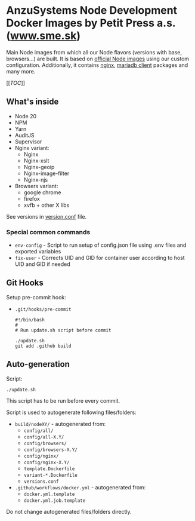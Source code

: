 AnzuSystems Node Development Docker Images by Petit Press a.s. (www.sme.sk)
=====

Main Node images from which all our Node flavors (versions with base, browsers...) are built. It is based on [official Node images](https://hub.docker.com/_/node) using our custom configuration.
Additionally, it contains [nginx](https://nginx.org/), [mariadb client](https://mariadb.com/downloads/) packages and many more.

[[_TOC_]]

## What's inside

- Node 20
- NPM
- Yarn
- AuditJS
- Supervisor
- Nginx variant:
  - Nginx
  - Nginx-xslt
  - Nginx-geoip
  - Nginx-image-filter
  - Nginx-njs
- Browsers variant:
  - google chrome
  - firefox
  - xvfb + other X libs

See versions in [version.conf](https://github.com/anzusystems/docker-node/blob/main/versions.conf) file.

### Special common commands

- `env-config` - Script to run setup of config.json file using .env files and exported variables
- `fix-user` - Corrects UID and GID for container user according to host UID and GID if needed

## Git Hooks

Setup pre-commit hook:

- `.git/hooks/pre-commit`

      #!/bin/bash
      #
      # Run update.sh script before commit

      ./update.sh
      git add .github build

## Auto-generation

Script:

    ./update.sh

This script has to be run before every commit.

Script is used to autogenerate following files/folders:

- `build/nodeXY/` - autogenerated from:
  - `config/all/`
  - `config/all-X.Y/`
  - `config/browsers/`
  - `config/browsers-X.Y/`
  - `config/nginx/`
  - `config/nginx-X.Y/`
  - `template.Dockerfile`
  - `variant-*.Dockerfile`
  - `versions.conf`
- `.github/workflows/docker.yml` - autogenerated from:
  - `docker.yml.template`
  - `docker.yml.job.template`

Do not change autogenerated files/folders directly.
